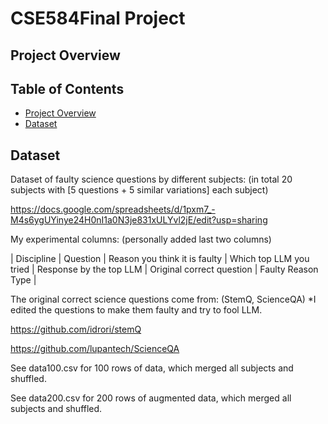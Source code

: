 # CSE584Final Project

## Project Overview

## Table of Contents

- [Project Overview](#project-overview)
- [Dataset](#dataset)

## Dataset

Dataset of faulty science questions by different subjects: (in total 20 subjects with [5 questions + 5 similar variations] each subject)

https://docs.google.com/spreadsheets/d/1pxm7_-M4s6ygUYinye24H0nI1a0N3je831xULYvl2jE/edit?usp=sharing

My experimental columns: (personally added last two columns)

| Discipline | Question | Reason you think it is faulty | Which top LLM you tried | Response by the top LLM | Original correct question | Faulty Reason Type |

The original correct science questions come from: (StemQ, ScienceQA) *I edited the questions to make them faulty and try to fool LLM.

https://github.com/idrori/stemQ

https://github.com/lupantech/ScienceQA

See data100.csv for 100 rows of data, which merged all subjects and shuffled.

See data200.csv for 200 rows of augmented data, which merged all subjects and shuffled.


